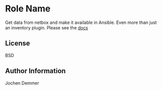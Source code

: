 Role Name
=========

Get data from netbox and make it available in Ansible. Even more than just an inventory plugin.
Please see the [docs](https://wiki.junicast.de/en/junicast/docs/AnsibleManagemynetworkCollection/roleNetbox2yaml)


License
-------

BSD

Author Information
------------------
Jochen Demmer
